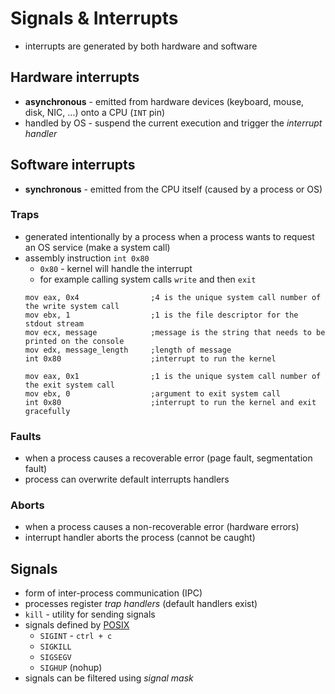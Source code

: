 # Signals & Interrupts
- interrupts are generated by both hardware and software

## Hardware interrupts
- **asynchronous** - emitted from hardware devices (keyboard, mouse, disk, NIC, ...) onto a CPU (`INT` pin)
- handled by OS - suspend the current execution and trigger the _interrupt handler_

## Software interrupts
- **synchronous** - emitted from the CPU itself (caused by a process or OS)

### Traps
- generated intentionally by a process when a process wants to request an OS service (make a system call)
- assembly instruction `int 0x80`
    - `0x80` - kernel will handle the interrupt
    - for example calling system calls `write` and then `exit`
    ```
    mov eax, 0x4                ;4 is the unique system call number of the write system call
    mov ebx, 1                  ;1 is the file descriptor for the stdout stream
    mov ecx, message            ;message is the string that needs to be printed on the console
    mov edx, message_length     ;length of message
    int 0x80                    ;interrupt to run the kernel
    
    mov eax, 0x1                ;1 is the unique system call number of the exit system call
    mov ebx, 0                  ;argument to exit system call
    int 0x80                    ;interrupt to run the kernel and exit gracefully
    ```

### Faults
- when a process causes a recoverable error (page fault, segmentation fault)
- process can overwrite default interrupts handlers

### Aborts
- when a process causes a non-recoverable error (hardware errors)
- interrupt handler aborts the process (cannot be caught)

## Signals
- form of inter-process communication (IPC)
- processes register _trap handlers_ (default handlers exist)
- `kill` - utility for sending signals
- signals defined by [POSIX](https://en.wikipedia.org/wiki/Signal_(IPC)#POSIX_signals)
    - `SIGINT` - `ctrl + c`
    - `SIGKILL`
    - `SIGSEGV`
    - `SIGHUP` (nohup)
- signals can be filtered using _signal mask_